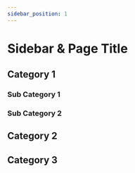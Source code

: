 ```yaml
---
sidebar_position: 1
---
```


# Sidebar & Page Title

## Category 1

### Sub Category 1

### Sub Category 2

## Category 2

## Category 3